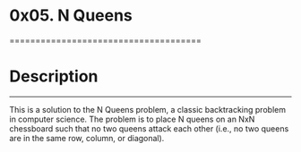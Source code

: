 # 0x05. N Queens
=====================================

# Description
------------
This is a solution to the N Queens problem, a classic backtracking problem in computer science. The
problem is to place N queens on an NxN chessboard such that no two queens attack each other
(i.e., no two queens are in the same row, column, or diagonal).
